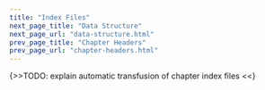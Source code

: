 ```yaml
---
title: "Index Files"
next_page_title: "Data Structure"
next_page_url: "data-structure.html"
prev_page_title: "Chapter Headers"
prev_page_url: "chapter-headers.html"
---
```



{>>TODO: explain automatic transfusion of chapter index files <<}